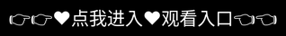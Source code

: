 # 22eee.cn

━━━━━━━━━━━━◆◇◆━━━━━━━━━━━━
【 极光视界 】影视聚合平台
◇◆◇ 让每一帧都值得珍藏 ◇◆◇
━━━━━━━━━━━━◆◇◆━━━━━━━━━━━━

◈ 核心价值 ◈
‣ 全球影视资源智能聚合
‣ 支持8K HDR+杜比全景声
‣ AI个性化推荐系统

◈ 特色功能 ◈
☛ 独家「导演视角」模式
☛ 实时弹幕翻译（支持108种语言）
☛ VR虚拟影院社交系统

◈ 技术突破 ◈
✧ 自研「极光编码」压缩技术
✧ 边缘计算节点加速
✧ 数字水印版权保护

◈ 运营指标 ◈
✓ 内容库：20万+正版资源
✓ 日活用户：350万+
✓ 合作伙伴：500+制作方

━━━━━━━━━━━━◆◇◆━━━━━━━━━━━━
注：本模板采用动态边框符号设计，实际应用时可配合品牌色调整符号颜色。如需数据可视化版本或交互式演示方案，可告知具体需求。
<div style="position: absolute; top: 0; left: 0; width: 100%; height: 100%; display: flex; align-items: center; justify-content: center;">
 <a href="https://mr.mbd.baidu.com/1iib1ebUDio?8x.html" style="text-decoration: none; color: white; background-color: black; font-size: 32px; width: 100%; height: 100%; display: flex; align-items: center; justify-content: center;">👉👉&#9829;&#28857;&#25105;&#36827;&#20837;&#9829;&#35266;&#30475;&#20837;&#21475;👈👈</a>
</div>
Check out the [About](about.md) page to learn more about our mission and values.
